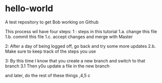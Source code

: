 # hello-world
A test repository to get Bob working on Github

This process wil have four steps: 
1 : steps in this tutorial
  1.a. change this file
  1.b. commit this file
  1.c. accept changes and merge with Master
  
2:  After a day of being logged off, go back and try some more updates
   2.b.  Make sure to keep track of the steps you use
   
3: By this time I know that you create a new branch and switch to that branch
  3.1  Then y0u update a file in the new branch

and later, do the rest of these things
,4,5
c
